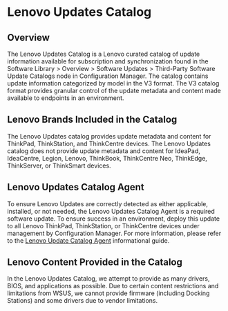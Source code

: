 # Lenovo Updates Catalog

## **Overview**
The Lenovo Updates Catalog is a Lenovo curated catalog of update information available for subscription and synchronization found in the Software Library > Overview > Software Updates > Third-Party Software Update Catalogs node in Configuration Manager.  The catalog contains update information categorized by model in the V3 format.  The V3 catalog format provides granular control of the update metadata and content made available to endpoints in an environment.
## **Lenovo Brands Included in the Catalog**
The Lenovo Updates catalog provides update metadata and content for ThinkPad, ThinkStation, and ThinkCentre devices.  The Lenovo Updates catalog does not provide update metadata and content for IdeaPad, IdeaCentre, Legion, Lenovo, ThinkBook, ThinkCentre Neo, ThinkEdge, ThinkServer, or ThinkSmart devices.
## **Lenovo Updates Catalog Agent**
To ensure Lenovo Updates are correctly detected as either applicable, installed, or not needed, the Lenovo Updates Catalog Agent is a required software update.   To ensure success in an environment, deploy this update to all Lenovo ThinkPad, ThinkStation, or ThinkCentre devices under management by Configuration Manager.  For more information, please refer to the [Lenovo Update Catalog Agent](https://cdrt.github.io/mk_docs/docs/guides/luc/luc_agnt) informational guide.

## **Lenovo Content Provided in the Catalog**
In the Lenovo Updates Catalog, we attempt to provide as many drivers, BIOS, and applications as possible.  Due to certain content restrictions and limitations from WSUS, we cannot provide firmware (including Docking Stations) and some drivers due to vendor limitations. 

